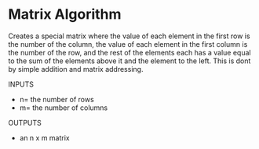 # Matrix Algorithm # 

Creates a special matrix where the value of each element in the first row is the number of the column, the value of each element in the first column is the number of the row, and the rest of the elements each has a value equal to the sum of the elements above it and the element to the left. This is dont by simple addition and matrix addressing. 

INPUTS 
* n= the number of rows 
* m= the number of columns

OUTPUTS
* an n x m matrix
